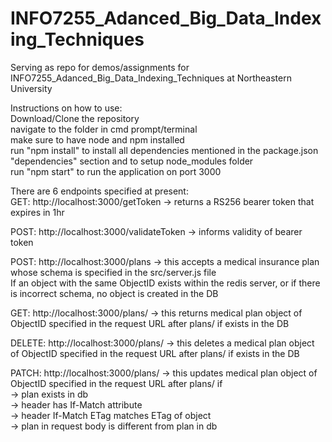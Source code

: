 # INFO7255_Adanced_Big_Data_Indexing_Techniques
Serving as repo for demos/assignments for INFO7255_Adanced_Big_Data_Indexing_Techniques at Northeastern University

Instructions on how to use:  
Download/Clone the repository  
navigate to the folder in cmd prompt/terminal  
make sure to have node and npm installed  
run "npm install" to install all dependencies mentioned in the package.json "dependencies" section and to setup node_modules folder  
run "npm start" to run the application on port 3000  


There are 6 endpoints specified at present:  
GET: http://localhost:3000/getToken -> returns a RS256 bearer token that expires in 1hr  
  
POST: http://localhost:3000/validateToken -> informs validity of bearer token  
  
POST: http://localhost:3000/plans -> this accepts a medical insurance plan whose schema is specified in the src/server.js file  
If an object with the same ObjectID exists within the redis server, or if there is incorrect schema, no object is created in the DB  
  
GET: http://localhost:3000/plans/ -> this returns medical plan object of ObjectID specified in the request URL after plans/ if exists in the DB  
  
DELETE: http://localhost:3000/plans/ -> this deletes a medical plan object of ObjectID specified in the request URL after plans/ if exists in the DB  
  
PATCH: http://localhost:3000/plans/ -> this updates medical plan object of ObjectID specified in the request URL after plans/ if  
  -> plan exists in db  
  -> header has If-Match attribute  
  -> header If-Match ETag matches ETag of object  
  -> plan in request body is different from plan in db  